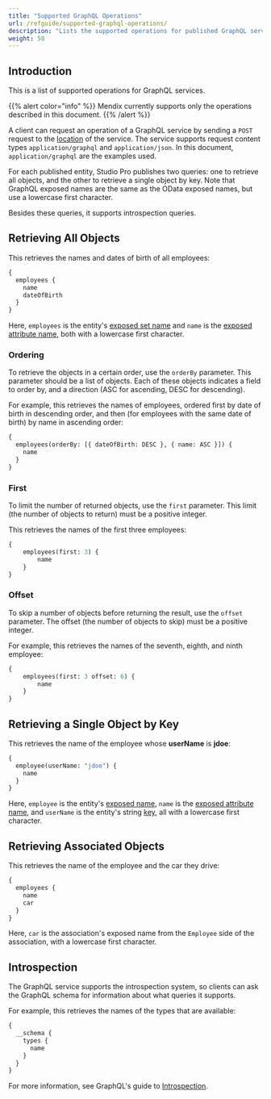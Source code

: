 ```yaml
---
title: "Supported GraphQL Operations"
url: /refguide/supported-graphql-operations/
description: "Lists the supported operations for published GraphQL services."
weight: 50
---
```


## Introduction

This is a list of supported operations for GraphQL services.

{{% alert color="info" %}}
Mendix currently supports only the operations described in this document.
{{% /alert %}}

A client can request an operation of a GraphQL service by sending a `POST` request to the [location](/refguide/published-odata-services/#location) of the service. The service supports request content types `application/graphql` and `application/json`. In this document, `application/graphql` are the examples used.

For each published entity, Studio Pro publishes two queries: one to retrieve all objects, and the other to retrieve a single object by key. Note that GraphQL exposed names are the same as the OData exposed names, but use a lowercase first character.

Besides these queries, it supports introspection queries.

## Retrieving All Objects

This retrieves the names and dates of birth of all employees:

```graphql
{
  employees {
    name
    dateOfBirth
  }
}
```

Here, `employees` is the entity's [exposed set name](/refguide/published-odata-entity/#exposed-data) and `name` is the [exposed attribute name](/refguide/published-odata-attribute/#exposed-name), both with a lowercase first character.

### Ordering

To retrieve the objects in a certain order, use the `orderBy` parameter. This parameter should be a list of objects. Each of these objects indicates a field to order by, and a direction (ASC for ascending, DESC for descending).

For example, this retrieves the names of employees, ordered first by date of birth in descending order, and then (for employees with the same date of birth) by name in ascending order:

```graphql
{
  employees(orderBy: [{ dateOfBirth: DESC }, { name: ASC }]) {
    name
  }
}
```

### First

To limit the number of returned objects, use the `first` parameter. This limit (the number of objects to return) must be a positive integer. 

This retrieves the names of the first three employees:

```graphql
{
    employees(first: 3) {
        name
    }
}
```

### Offset

To skip a number of objects before returning the result, use the `offset` parameter. The offset (the number of objects to skip) must be a positive integer. 

For example, this retrieves the names of the seventh, eighth, and ninth employee:

```graphql
{
    employees(first: 3 offset: 6) {
        name
    }
}
```

## Retrieving a Single Object by Key

This retrieves the name of the employee whose **userName** is **jdoe**:

```graphql
{
  employee(userName: "jdoe") {
    name
  }
}
```

Here, `employee` is the entity's [exposed name](/refguide/published-odata-entity/#exposed-data), `name` is the [exposed attribute name](/refguide/published-odata-attribute/#exposed-name), and `userName` is the entity's string [key](/refguide/published-odata-entity/#key), all with a lowercase first character.

## Retrieving Associated Objects

This retrieves the name of the employee and the car they drive:

```graphql
{
  employees {
    name
    car
  }
}
```

Here, `car` is the association's exposed name from the `Employee` side of the association, with a lowercase first character.

## Introspection

The GraphQL service supports the introspection system, so clients can ask the GraphQL schema for information about what queries it supports. 

For example, this retrieves the names of the types that are available:

```graphql
{
  __schema {
    types {
      name
    }
  }
}
```

For more information, see GraphQL's guide to [Introspection](https://graphql.org/learn/introspection/).

